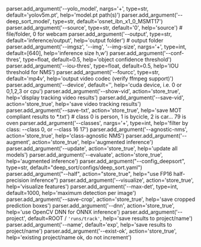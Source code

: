 parser.add_argument('--yolo_model', nargs='+', type=str, default='yolov5m.pt', help='model.pt path(s)')
parser.add_argument('--deep_sort_model', type=str, default='osnet_ibn_x1_0_MSMT17')
parser.add_argument('--source', type=str, default='0', help='source')  # file/folder, 0 for webcam
parser.add_argument('--output', type=str, default='inference/output', help='output folder')  # output folder
parser.add_argument('--imgsz', '--img', '--img-size', nargs='+', type=int, default=[640], help='inference size h,w')
parser.add_argument('--conf-thres', type=float, default=0.5, help='object confidence threshold')
parser.add_argument('--iou-thres', type=float, default=0.5, help='IOU threshold for NMS')
parser.add_argument('--fourcc', type=str, default='mp4v', help='output video codec (verify ffmpeg support)')
parser.add_argument('--device', default='', help='cuda device, i.e. 0 or 0,1,2,3 or cpu')
parser.add_argument('--show-vid', action='store_true', help='display tracking video results')
parser.add_argument('--save-vid', action='store_true', help='save video tracking results')
parser.add_argument('--save-txt', action='store_true', help='save MOT compliant results to *.txt') # class 0 is person, 1 is bycicle, 2 is car... 79 is oven
parser.add_argument('--classes', nargs='+', type=int, help='filter by class: --class 0, or --class 16 17')
parser.add_argument('--agnostic-nms', action='store_true', help='class-agnostic NMS')
parser.add_argument('--augment', action='store_true', help='augmented inference')
parser.add_argument('--update', action='store_true', help='update all models')
parser.add_argument('--evaluate', action='store_true', help='augmented inference')
parser.add_argument("--config_deepsort", type=str, default="deep_sort/configs/deep_sort.yaml")
parser.add_argument("--half", action="store_true", help="use FP16 half-precision inference")
parser.add_argument('--visualize', action='store_true', help='visualize features')
parser.add_argument('--max-det', type=int, default=1000, help='maximum detection per image')
parser.add_argument('--save-crop', action='store_true', help='save cropped prediction boxes')
parser.add_argument('--dnn', action='store_true', help='use OpenCV DNN for ONNX inference')
parser.add_argument('--project', default=ROOT / `'runs/track'`, help='save results to project/name')
parser.add_argument('--name', default='exp', help='save results to project/name')
parser.add_argument('--exist-ok', action='store_true', help='existing project/name ok, do not increment')